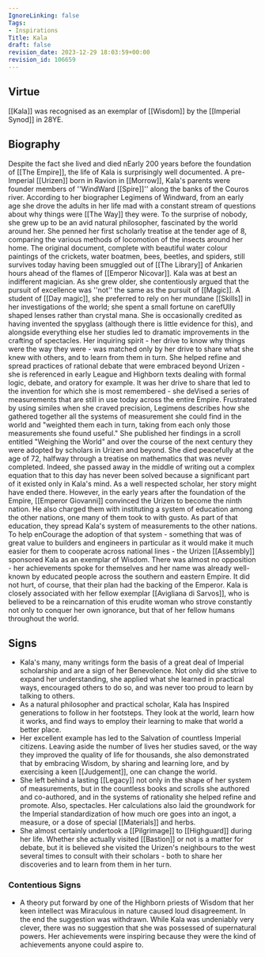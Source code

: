 ```yaml
---
IgnoreLinking: false
Tags:
- Inspirations
Title: Kala
draft: false
revision_date: 2023-12-29 18:03:59+00:00
revision_id: 106659
---
```


## Virtue
[[Kala]] was recognised as an exemplar of [[Wisdom]] by the [[Imperial Synod]] in 28YE.
## Biography
Despite the fact she lived and died nEarly 200 years before the foundation of [[The Empire]], the life of Kala is surprisingly well documented. A pre-Imperial [[Urizen]] born in Ravion in [[Morrow]], Kala's parents were founder members of ''WindWard [[Spire]]'' along the banks of the Couros river. According to her biographer Legimens of Windward, from an early age she drove the adults in her life mad with a constant stream of questions about why things were [[The Way]] they were. To the surprise of nobody, she grew up to be an avid natural philosopher, fascinated by the world around her. She penned her first scholarly treatise at the tender age of 8, comparing the various methods of locomotion of the insects around her home. The original document, complete with beautiful water colour paintings of the crickets, water boatmen, bees, beetles, and spiders, still survives today having been smuggled out of [[The Library]] of Ankarien hours ahead of the flames of [[Emperor Nicovar]].
Kala was at best an indifferent magician. As she grew older, she contentiously argued that the pursuit of excellence was ''not'' the same as the pursuit of [[Magic]]. A student of [[Day magic]], she preferred to rely on her mundane [[Skills]] in her investigations of the world; she spent a small fortune on carefUlly shaped lenses rather than crystal mana. She is occasionally credited as having invented the spyglass (although there is little evidence for this), and alongside everything else her studies led to dramatic improvements in the crafting of spectacles.
Her inquiring spirit - her drive to know why things were the way they were - was matched only by her drive to share what she knew with others, and to learn from them in turn. She helped refine and spread practices of rational debate that were embraced beyond Urizen - she is referenced in early League and Highborn texts dealing with formal logic, debate, and oratory for example. 
It was her drive to share that led to the invention for which she is most remembered - she deVised a series of measurements that are still in use today across the entire Empire. Frustrated by using similes when she craved precision, Legimens describes how she gathered together all the systems of measurement she could find in the world and "weighted them each in turn, taking from each only those measurements she found useful." She published her findings in a scroll entitled "Weighing the World" and over the course of the next century they were adopted by scholars in Urizen and beyond.
She died peacefully at the age of 72, halfway through a treatise on mathematics that was never completed. Indeed, she passed away in the middle of writing out a complex equation that to this day has never been solved because a significant part of it existed only in Kala's mind.
As a well respected scholar, her story might have ended there. However, in the early years after the foundation of the Empire, [[Emperor Giovanni]] convinced the Urizen to become the ninth nation. He also charged them with instituting a system of education among the other nations, one many of them took to with gusto. As part of that education, they spread Kala's system of measurements to the other nations. To help enCourage the adoption of that system - something that was of great value to builders and engineers in particular as it would make it much easier for them to cooperate across national lines - the Urizen [[Assembly]] sponsored Kala as an exemplar of Wisdom. There was almost no opposition - her achievements spoke for themselves and her name was already well-known by educated people across the southern and eastern Empire. It did not hurt, of course, that their plan had the backing of the Emperor.
Kala is closely associated with her fellow exemplar [[Avigliana di Sarvos]], who is believed to be a reincarnation of this erudite woman who strove constantly not only to conquer her own ignorance, but that of her fellow humans throughout the world.
## Signs
* Kala's many, many writings form the basis of a great deal of Imperial scholarship and are a sign of her Benevolence. Not only did she strive to expand her understanding, she applied what she learned in practical ways, encouraged others to do so, and was never too proud to learn by talking to others.
* As a natural philosopher and practical scholar, Kala has Inspired generations to follow in her footsteps. They look at the world, learn how it works, and find ways to employ their learning to make that world a better place.
* Her excellent example has led to the Salvation of countless Imperial citizens. Leaving aside the number of lives her studies saved, or the way they improved the quality of life for thousands, she also demonstrated that by embracing Wisdom, by sharing and learning lore, and by exercising a keen [[Judgement]], one can change the world.
* She left behind a lasting [[Legacy]] not only in the shape of her system of measurements, but in the countless books and scrolls she authored and co-authored, and in the systems of rationality she helped refine and promote. Also, spectacles. Her calculations also laid the groundwork for the Imperial standardization of how much ore goes into an ingot, a measure, or a dose of special [[Materials]] and herbs.
* She almost certainly undertook a [[Pilgrimage]] to [[Highguard]] during her life. Whether she actually visited [[Bastion]] or not is a matter for debate, but it is believed she visited the Urizen's neighbours to the west several times to consult with their scholars - both to share her discoveries and to learn from them in her turn.
### Contentious Signs
* A theory put forward by one of the Highborn priests of Wisdom that her keen intellect was Miraculous in nature caused loud disagreement. In the end the suggestion was withdrawn. While Kala was undeniably very clever, there was no suggestion that she was possessed of supernatural powers. Her achievements were inspiring because they were the kind of achievements anyone could aspire to.